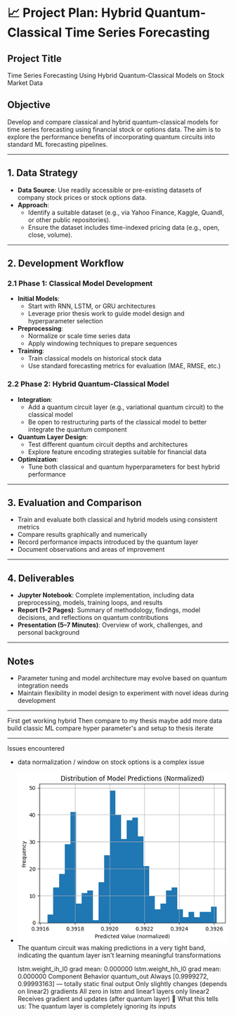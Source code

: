 # 📈 Project Plan: Hybrid Quantum-Classical Time Series Forecasting

## Project Title
Time Series Forecasting Using Hybrid Quantum-Classical Models on Stock Market Data

## Objective
Develop and compare classical and hybrid quantum-classical models for time series forecasting using financial stock or options data. The aim is to explore the performance benefits of incorporating quantum circuits into standard ML forecasting pipelines.

---

## 1. Data Strategy

- **Data Source**: Use readily accessible or pre-existing datasets of company stock prices or stock options data.
- **Approach**:
  - Identify a suitable dataset (e.g., via Yahoo Finance, Kaggle, Quandl, or other public repositories).
  - Ensure the dataset includes time-indexed pricing data (e.g., open, close, volume).

---

## 2. Development Workflow

### 2.1 Phase 1: Classical Model Development

- **Initial Models**:
  - Start with RNN, LSTM, or GRU architectures
  - Leverage prior thesis work to guide model design and hyperparameter selection
- **Preprocessing**:
  - Normalize or scale time series data
  - Apply windowing techniques to prepare sequences
- **Training**:
  - Train classical models on historical stock data
  - Use standard forecasting metrics for evaluation (MAE, RMSE, etc.)

### 2.2 Phase 2: Hybrid Quantum-Classical Model

- **Integration**:
  - Add a quantum circuit layer (e.g., variational quantum circuit) to the classical model
  - Be open to restructuring parts of the classical model to better integrate the quantum component
- **Quantum Layer Design**:
  - Test different quantum circuit depths and architectures
  - Explore feature encoding strategies suitable for financial data
- **Optimization**:
  - Tune both classical and quantum hyperparameters for best hybrid performance

---

## 3. Evaluation and Comparison

- Train and evaluate both classical and hybrid models using consistent metrics
- Compare results graphically and numerically
- Record performance impacts introduced by the quantum layer
- Document observations and areas of improvement

---

## 4. Deliverables

- **Jupyter Notebook**: Complete implementation, including data preprocessing, models, training loops, and results
- **Report (1–2 Pages)**: Summary of methodology, findings, model decisions, and reflections on quantum contributions
- **Presentation (5–7 Minutes)**: Overview of work, challenges, and personal background

---

## Notes

- Parameter tuning and model architecture may evolve based on quantum integration needs
- Maintain flexibility in model design to experiment with novel ideas during development


---
First get working hybrid
Then compare to my thesis 
maybe add more data 
build classic ML
compare hyper parameter's and setup to thesis
iterate

---
Issues encountered
- data normalization / window on stock options is a complex issue
- ![alt text](image.png)
    The quantum circuit was making predictions in a very tight band, indicating the quantum layer isn't learning meaningful transformations

    lstm.weight_ih_l0 grad mean: 0.000000
lstm.weight_hh_l0 grad mean: 0.000000
Component	Behavior
quantum_out	Always [0.9999272, 0.99993163] — totally static
final output	Only slightly changes (depends on linear2)
gradients	All zero in lstm and linear1 layers
only linear2	Receives gradient and updates (after quantum layer)
🧠 What this tells us:
The quantum layer is completely ignoring its inputs